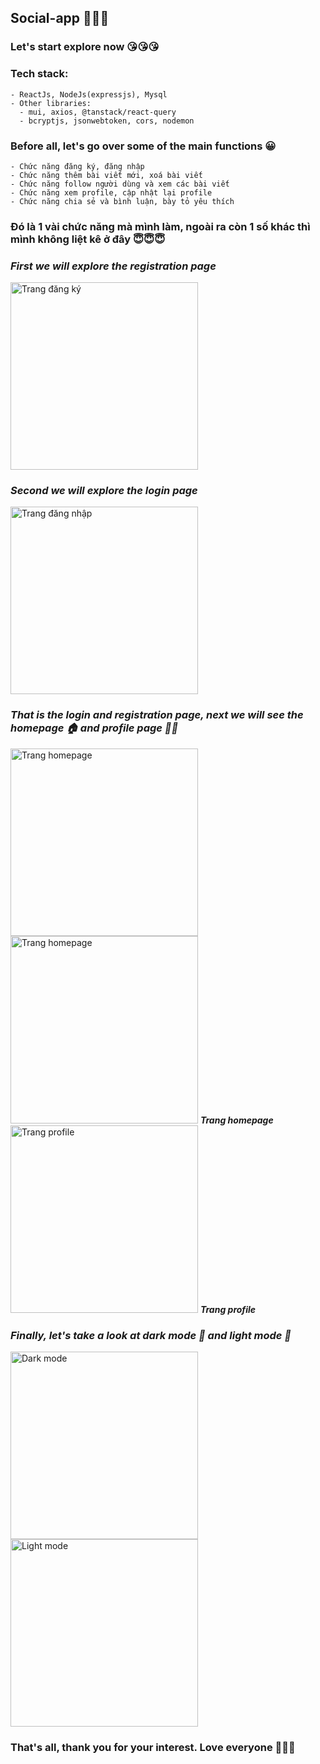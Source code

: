 ## Social-app 🥀🥀🥀
### Let's start explore now 😘😘😘

### Tech stack: 
```
- ReactJs, NodeJs(expressjs), Mysql
- Other libraries:
  - mui, axios, @tanstack/react-query
  - bcryptjs, jsonwebtoken, cors, nodemon
 ```

### Before all, let's go over some of the main functions 😀
```
- Chức năng đăng ký, đăng nhập
- Chức năng thêm bài viết mới, xoá bài viết
- Chức năng follow người dùng và xem các bài viết
- Chức năng xem profile, cập nhật lại profile
- Chức năng chia sẻ và bình luận, bày tỏ yêu thích
```
### Đó là 1 vài chức năng mà mình làm, ngoài ra còn 1 số khác thì mình không liệt kê ở đây 😇😇😇

### *First we will explore the registration page*

<img src="https://scontent.fhan14-3.fna.fbcdn.net/v/t1.15752-9/349217132_159662680412888_6706176264702283425_n.png?_nc_cat=110&ccb=1-7&_nc_sid=ae9488&_nc_ohc=gKK1MUj50eoAX8I4shZ&_nc_ht=scontent.fhan14-3.fna&oh=03_AdSricg5gnaCaLrmBDVMF1aEwJvjVaV7Zq2jrSbR5uufwg&oe=64974B20" width = "300" alt ="Trang đăng ký"/>

### *Second we will explore the login page*

<img src="https://scontent.fhan14-3.fna.fbcdn.net/v/t1.15752-9/349213419_1651601348614189_6839693777304232316_n.png?_nc_cat=104&ccb=1-7&_nc_sid=ae9488&_nc_ohc=uOouEerW8bgAX-uEVgD&_nc_ht=scontent.fhan14-3.fna&oh=03_AdSxWbL2d8FzDya9cetEyoZa6-syhkMawZ3ijcfzZHPkjQ&oe=64976534" width = "300" alt ="Trang đăng nhập"/>

### *That is the login and registration page, next we will see the homepage 🏠 and profile page 👨‍🔧*

<img src="https://scontent.fhan14-1.fna.fbcdn.net/v/t1.15752-9/349191349_616667010174102_3709080777609731420_n.png?_nc_cat=101&ccb=1-7&_nc_sid=ae9488&_nc_ohc=EV1UZARKVIcAX-wYIce&_nc_ht=scontent.fhan14-1.fna&oh=03_AdQW2bh2dzb8SjZ-ASqQb4z_FtsBDJOIBG-YBprDthL5Zg&oe=6497593A" width = "300" alt ="Trang homepage" style="{gap: 50px}"/><img src="https://scontent.fhan14-2.fna.fbcdn.net/v/t1.15752-9/349352040_979639843066324_2912025201514423072_n.png?_nc_cat=100&ccb=1-7&_nc_sid=ae9488&_nc_ohc=zT3kShM3jrsAX-mqVkh&_nc_ht=scontent.fhan14-2.fna&oh=03_AdTD09gDbrG9L-v_VRaj3bQ8lifjTZCgAH4S3D8bVHEfUA&oe=64975985" width = "300" alt ="Trang homepage"/>
                                                                    ***Trang homepage***
<img src="https://scontent.fhan14-3.fna.fbcdn.net/v/t1.15752-9/349213419_1651601348614189_6839693777304232316_n.png?_nc_cat=104&ccb=1-7&_nc_sid=ae9488&_nc_ohc=uOouEerW8bgAX-uEVgD&_nc_ht=scontent.fhan14-3.fna&oh=03_AdSxWbL2d8FzDya9cetEyoZa6-syhkMawZ3ijcfzZHPkjQ&oe=64976534" width = "300" alt ="Trang profile"/>
                                                                    ***Trang profile***
                                                                    
### *Finally, let's take a look at dark mode 🌚 and light mode 🌝*

<img src="https://scontent.fhan14-2.fna.fbcdn.net/v/t1.15752-9/349352040_979639843066324_2912025201514423072_n.png?_nc_cat=100&ccb=1-7&_nc_sid=ae9488&_nc_ohc=zT3kShM3jrsAX-mqVkh&_nc_ht=scontent.fhan14-2.fna&oh=03_AdTD09gDbrG9L-v_VRaj3bQ8lifjTZCgAH4S3D8bVHEfUA&oe=64975985" width = "300" alt ="Dark mode" style="{gap: 50px}"/><img src="https://scontent.fhan14-2.fna.fbcdn.net/v/t1.15752-9/348384912_769646851505109_6682349271850573819_n.png?_nc_cat=100&ccb=1-7&_nc_sid=ae9488&_nc_ohc=tVnK6stKxcgAX_w0ShC&_nc_ht=scontent.fhan14-2.fna&oh=03_AdSlkVjJ9Ieg2l4KKLOGY4YCANa-GGyhOeVoP_oDHstJKQ&oe=64974207" width = "300" alt ="Light mode"/>

### That's all, thank you for your interest. Love everyone 🥰🥰🥰

